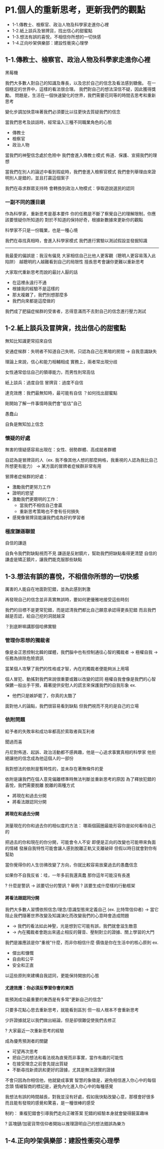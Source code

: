 # P1.個人的重新思考，更新我們的觀點

- 1-1.傳教士、檢察官、政治人物及科學家走進你心裡
- 1-2.紙上談兵及冒牌貨，找出信心的甜蜜點
- 1-3.想法有誤的喜悅，不相信你所想的一切快感
- 1-4.正向吵架俱樂部：建設性衝突心理學

## 1-1.傳教士、檢察官、政治人物及科學家走進你心裡

黑莓機

我們大多數人對自己的知識及專長，以及忠於自己的信念及看法感到驕傲。
在一個穩定的世界中，這樣的看法很合理。
我們對自己的想法深信不疑，因此獲得獎勵。
問題是，生活在一個快速變化的世界，我們需要花同等的時間去思考和重新思考

變化步調加快意味著我們必須要比以往更快去質疑我們的信念

當我們思考及談話時，經常淪入三種不同職業角色的心態
- 傳教士
- 檢察官
- 政治人物

當我們的神聖信念處於危險中
我們會進入傳教士模式
佈道、保護、宣揚我們的理想

當我們在別人的論述中看到瑕疵時，我們會進入檢察官模式
我們會列舉理由來證明別人是錯的，並且打贏這個案子

我們在尋求群眾支持時
會轉換到政治人物模式：爭取遊說選民的認同

### 一副不同的護目鏡

作為科學家，重新思考是基本要件
你的任務是不斷了察覺自己的理解限制，你應該要懷疑你所知道的
對於不知道的保持好奇，根據新數據來更新你的觀點

科學家不只是一份職業，也是一種心境

我們在尋找真相時，會進入科學家模式
我們進行實驗以測試假設並發掘知識

----

我最愛的偏誤是：我沒有偏見
大家相信自己比他人更客觀（聰明人更容易落入此陷阱）
越聰明的人越難看到自己的局限性
擅長思考會讓你更難以重新思考

大家取代重新思考而說的最討人厭的話
- 在這裡永遠行不通
- 根據我的經驗不是這樣的
- 那太複雜了，我們別想那麼多
- 我們向來都是這麼做的

我們成了肥貓症候群的受害者，志得意滿而不去對自己的信念進行壓力測試

## 1-2.紙上談兵及冒牌貨，找出信心的甜蜜點
無知比知識更常招來自信

安通症候群：失明者不知道自己失明，只認為自己在黑暗的房間
-> 自我意識缺失

理論上來說，信心和能力相輔相成
實務上，兩者常出現分歧

女性通常低估自己的領導能力，而男性則常高估

紙上談兵：過度自信
冒牌貨：過度不自信

達克效應：我們最無知時，最可能有自信
？如何找出甜蜜點

剛開始了解一件事情時我們會"低估"自己

愚蠢山

自負是無知加上信念

### 懷疑的好處
無害的懷疑感容易出現在：女性、弱勢群體、高成就者群體

自認為是冒牌貨的人（ex. 我不像其他人想的那麼夠格，我重視的人認為我比自己所想更有能力）
-> 某方面的冒牌者症候群非常有用

冒牌者症候群的好處：
- 激勵我們更努力工作
- 證明的慾望
- 激勵我們更聰明的工作：
  - 當我們不相信自己會贏
  - 重新思考策略也不會有任何損失
- 感覺像冒牌貨能讓我們成為好的學習者

### 極度謙遜聯盟

自信的謙遜

自負令我們對缺點視而不見
謙遜是反射鏡片，幫助我們把缺點看得更清楚
自信的謙虛是矯正鏡片，讓我們能克服那些缺點

## 1-3.想法有誤的喜悅，不相信你所想的一切快感

厲害的人能自在地面對犯錯，並為此感到刺激

再發現自己的信念並非真實無誤時，要如何更優雅地接受這些時刻

我們的目標不是更常犯錯，而是認清我們都比自己願意承認得更長犯錯
而且我們越是否認，給自己挖的洞就越深

？到底幹嘛講那個哈佛實驗

### 管理你思想的獨裁者

像是金正恩控制北韓的媒體，我們腦中也有控制通往心智的獨裁者
-> 極權自我 -> 任務為排除危險資訊

當某個人攻擊了我們的性格或才智，內在的獨裁者便能夠派上用場

個人冒犯、動搖對我們來說很重要或難以改變的認同
極權自我會像是我們的心智保鑣一般出手干預，藉著提供安慰人的謊言來保護我們的自我形象
ex.
- 他們只是嫉妒罷了，你真的太酷了

面對他人的論點，我們很容易看到缺點
但我們視而不見的是自己的立場

### 依附問題

給予者的失敗率和成功率都高於索取者與互利者

聞過而喜

丹尼對佈道、起訴、政治活動都不感興趣，他是一心追求事實真相的科學家
他拒絕讓他的信念成為他這個人的一部份

我對想法的依附是暫時性的，並未存在著無條件的愛

依附是讓我們在個人意見偏離標準時無法判斷並重新思考的原因
為了釋放犯錯的喜悅，我們需要脫離
脫離的兩種方式

- 將現在和過去分開
- 將看法跟認同分開


#### 將現在和過去分開
測量現在的你和過去你的相似度的方法：
哪兩個圓圈最能形容你是如何看待自己的

把過去的你和現在的你分開，可能會令人不安
即便是正向的改變也可能帶來負面的情緒
發展自我特性可能會讓人感到脫離正軌又支離破碎
但假以時日就會對你有幫助

當你覺得你的人生彷彿改變了方向，你就比較容易放棄過去的愚蠢信念

如果你不自我反省：哇，一年多前我還真蠢
那你這年可能沒有長進

? 什麼是警訊
-> 該要切分的警訊
? 舉例
? 該要生成什麼樣的行動框架

#### 將看法跟認同分開

我們大多數人習慣依照信念/理念/意識型態來定義自己
(ex. 比特幣信仰者)
-> 當它阻止我們隨著世界改變及知識演化而改變我們的心意時會造成問題
- -> 我們的看法如此神聖，光是想到它可能有誤，我們就會滋生敵意
- -> 內在獨裁者會跑出來遏止相反的聲音、壓制對立的證據、關上學習的大門

我們是誰應該是你"重視"什麼，而非你相信什麼
價值是你在生活中的核心原則
ex.
- 傑出和慷慨
- 自由和公平
- 安全和正直

以這些原則來建構自我認同，更能保持開放的心態

#### 尤達效應：你必須反學習你會的東西

能預測成功最重要的東西是有多常"更新自己的信念"

只要多花點心思去重新思考，就能看到區別
但一般人根本不會重新思考

少許證據就足以我們做出結論，但是卻很難促使我們去修正

? 大家最近一次重新思考的經驗

成為優秀預測者的關鍵
- 可望再次思考
- 把自己的想法和看法視為直覺而非事實，當作有趣的可能性
- 在接受理念之前會先提出質疑
- 不斷尋找新資訊和更好的證據，尤其是無法證實的證據

不會只因為你相信他，他就變成事實
智慧的象徵是，避免相信進入你心中的每個念頭
情緒智商的標記是，避免內化進入你心中的每種感覺

我想法有誤的時間越長，對我並沒有好處，假如我快點改變心意，那樣會好很多
而且能有發現的感覺和驚喜，是一種很棒的感受

制約：
重複犯錯會引導我們走向正確答案
犯錯的經驗本身就會變得饒富趣味

? 區塊鏈/加密貨幣信仰者開始以推理證明自己的想法錯誤為樂ㄌ



## 1-4.正向吵架俱樂部：建設性衝突心理學
